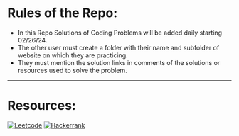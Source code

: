 # **Rules of the Repo:**
- In this Repo Solutions of Coding Problems will be added daily starting 02/26/24.
- The other user must create a folder with their name and subfolder of website on which they are practicing.
- They must mention the solution links in comments of the solutions or resources used to solve the problem.
- - - -
# **Resources:**
[![Leetcode](https://cdn.iconscout.com/icon/free/png-256/free-leetcode-3521542-2944960.png?f=webp)](https://leetcode.com/problemset/?page=1 "LeetCode")
[![Hackerrank](https://cdn.iconscout.com/icon/free/png-256/free-hackerrank-3521478-2944922.png)](https://www.hackerrank.com/interview/interview-preparation-kit "Hackerrank")